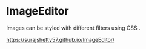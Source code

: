 # ImageEditor
Images can be styled with different filters using CSS .

https://surajshetty57.github.io/ImageEditor/
